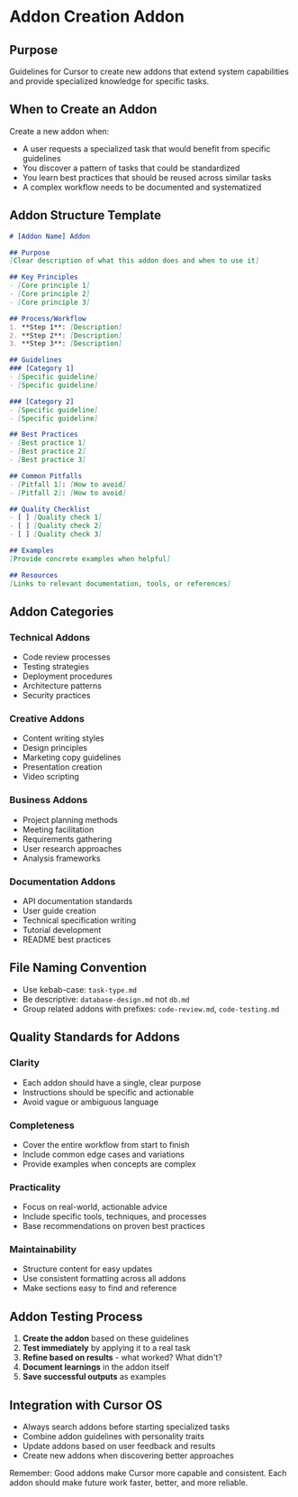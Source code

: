 # Addon Creation Addon

## Purpose
Guidelines for Cursor to create new addons that extend system capabilities and provide specialized knowledge for specific tasks.

## When to Create an Addon
Create a new addon when:
- A user requests a specialized task that would benefit from specific guidelines
- You discover a pattern of tasks that could be standardized
- You learn best practices that should be reused across similar tasks
- A complex workflow needs to be documented and systematized

## Addon Structure Template

```markdown
# [Addon Name] Addon

## Purpose
[Clear description of what this addon does and when to use it]

## Key Principles
- [Core principle 1]
- [Core principle 2]  
- [Core principle 3]

## Process/Workflow
1. **Step 1**: [Description]
2. **Step 2**: [Description]
3. **Step 3**: [Description]

## Guidelines
### [Category 1]
- [Specific guideline]
- [Specific guideline]

### [Category 2]  
- [Specific guideline]
- [Specific guideline]

## Best Practices
- [Best practice 1]
- [Best practice 2]
- [Best practice 3]

## Common Pitfalls
- [Pitfall 1]: [How to avoid]
- [Pitfall 2]: [How to avoid]

## Quality Checklist
- [ ] [Quality check 1]
- [ ] [Quality check 2]
- [ ] [Quality check 3]

## Examples
[Provide concrete examples when helpful]

## Resources
[Links to relevant documentation, tools, or references]
```

## Addon Categories

### Technical Addons
- Code review processes
- Testing strategies
- Deployment procedures
- Architecture patterns
- Security practices

### Creative Addons
- Content writing styles
- Design principles
- Marketing copy guidelines
- Presentation creation
- Video scripting

### Business Addons
- Project planning methods
- Meeting facilitation
- Requirements gathering
- User research approaches
- Analysis frameworks

### Documentation Addons
- API documentation standards
- User guide creation
- Technical specification writing
- Tutorial development
- README best practices

## File Naming Convention
- Use kebab-case: `task-type.md`
- Be descriptive: `database-design.md` not `db.md`
- Group related addons with prefixes: `code-review.md`, `code-testing.md`

## Quality Standards for Addons

### Clarity
- Each addon should have a single, clear purpose
- Instructions should be specific and actionable
- Avoid vague or ambiguous language

### Completeness
- Cover the entire workflow from start to finish
- Include common edge cases and variations
- Provide examples when concepts are complex

### Practicality
- Focus on real-world, actionable advice
- Include specific tools, techniques, and processes
- Base recommendations on proven best practices

### Maintainability
- Structure content for easy updates
- Use consistent formatting across all addons
- Make sections easy to find and reference

## Addon Testing Process
1. **Create the addon** based on these guidelines
2. **Test immediately** by applying it to a real task
3. **Refine based on results** - what worked? What didn't?
4. **Document learnings** in the addon itself
5. **Save successful outputs** as examples

## Integration with Cursor OS
- Always search addons before starting specialized tasks
- Combine addon guidelines with personality traits
- Update addons based on user feedback and results
- Create new addons when discovering better approaches

Remember: Good addons make Cursor more capable and consistent. Each addon should make future work faster, better, and more reliable. 